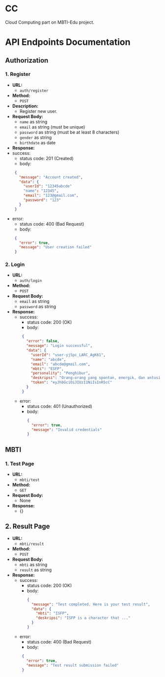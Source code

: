 # CC
Cloud Computing part on MBTI-Edu project.

# API Endpoints Documentation

## Authorization

### 1. Register
- **URL:** 
  - `auth/register`
- **Method:** 
  - `POST`
- **Description:** 
  - Register new user.
- **Request Body:**
  - `name` as string
  - `email` as string (must be unique)
  - `password` as string (must be at least 8 characters)
  - `gender` as string
  - `birthdate` as date
 - **Response:**
  - success:
    - status code: 201 (Created)
    - body:
     ```JSON
      {
        "message": "Account created",
        "data": {
          "userId": "12345abcde"
          "name": "12345",
          "email": "123@gmail.com",
          "password": "123"
        }
      }
      ```
  - error:
    - status code: 400 (Bad Request)
    - body:
     ```JSON
      {
        "error": true,
        "message": "User creation failed"
      }
     ```
 ### 2. Login
- **URL:**
  - `auth/login`
- **Method:**
  - `POST`
- **Request Body:**
  - `email` as string
  - `password` as string
- **Response:**
  - success:
    - status code: 200 (OK)
    - body:
     ```JSON
      {
        "error": false,
        "message": "Login successful",
        "data": {
          "userId": "user-yj5pc_LARC_AgK61",
          "name": "abcde",
          "email": "abcde@gmail.com",
          "mbti": "ESFP",
          "personality": "Penghibur",
          "deskripsi": "Orang-orang yang spontan, energik, dan antusias - hidup ...",
          "token": "eyJhbGciOiJIUzI1NiIsInR5cC"
        }
      }
      ```
  - error:
    - status code: 401 (Unauthorized)
    - body:
      ```JSON
      {
        "error": true,
        "message": "Invalid credentials"
      }
      ```

## MBTI

### 1. Test Page
- **URL:**
  - `mbti/test`
- **Method:**
  - `GET`
- **Request Body:**
  - None
- **Response:**
  - {}

## 2. Result Page
- **URL:**
  - `mbti/result`
- **Method:**
  - `POST`
- **Request Body:**
  - `mbti` as string
  - `result` as string
- **Response:**
  - success:
    - status code: 200 (OK)
    - body:
      ```JSON
      {
        "message": "Test completed. Here is your test result",
        "data": {
          "mbti": "ISFP",
          "deskripsi": "ISFP is a character that ..."
        }
      }
      ```
  - error:
    - status code: 400 (Bad Request)
    - body:
     ```JSON
      {
        "error": true,
        "message": "Test result submission failed"
      }
      ```

